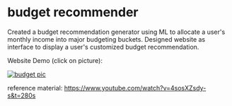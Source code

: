 # budget recommender

Created a budget recommendation generator using ML to allocate a user's monthly income into major budgeting buckets. Designed website as interface to display a user's customized budget recommendation.

Website Demo (click on picture):

[![budget pic](https://user-images.githubusercontent.com/19193966/230267895-5eff0f08-232b-4d52-8ad2-bbec7c768e4e.png)](https://www.youtube.com/watch?v=8qwwfnoQUDU "budget pic") 

reference material: https://www.youtube.com/watch?v=4sosXZsdy-s&t=280s
